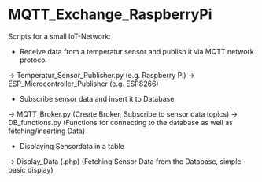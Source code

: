 # MQTT_Exchange_RaspberryPi

Scripts for a small IoT-Network:


- Receive data from a temperatur sensor and publish it via MQTT network protocol

-> Temperatur_Sensor_Publisher.py (e.g. Raspberry Pi)
-> ESP_Microcontroller_Publisher (e.g. ESP8266)

- Subscribe sensor data and insert it to Database

-> MQTT_Broker.py   (Create Broker, Subscribe to sensor data topics)
-> DB_functions.py  (Functions for connecting to the database as well as fetching/inserting Data)

- Displaying Sensordata in a table

-> Display_Data (.php) (Fetching Sensor Data from the Database, simple basic display)
